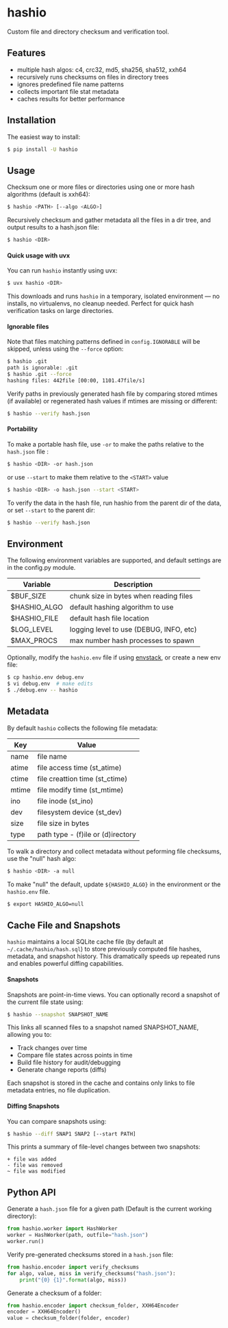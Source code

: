 hashio
======

Custom file and directory checksum and verification tool.

## Features

- multiple hash algos: c4, crc32, md5, sha256, sha512, xxh64
- recursively runs checksums on files in directory trees
- ignores predefined file name patterns
- collects important file stat metadata
- caches results for better performance

## Installation

The easiest way to install:

```bash
$ pip install -U hashio
```

## Usage

Checksum one or more files or directories using one or more hash algorithms
(default is xxh64):

```bash
$ hashio <PATH> [--algo <ALGO>]
```

Recursively checksum and gather metadata all the files in a dir tree, and output
results to a hash.json file:

```bash
$ hashio <DIR>
```

#### Quick usage with uvx

You can run `hashio` instantly using uvx:

```bash
$ uvx hashio <DIR>
```

This downloads and runs `hashio` in a temporary, isolated environment — no
installs, no virtualenvs, no cleanup needed. Perfect for quick hash verification
tasks on large directories.

#### Ignorable files

Note that files matching patterns defined in `config.IGNORABLE` will be skipped,
unless using the `--force` option:

```bash
$ hashio .git
path is ignorable: .git
$ hashio .git --force
hashing files: 442file [00:00, 1101.47file/s]
```

Verify paths in previously generated hash file by comparing stored mtimes (if
available) or regenerated hash values if mtimes are missing or different:

```bash
$ hashio --verify hash.json
```

#### Portability

To make a portable hash file, use `-or` to make the paths relative to the
`hash.json` file :

```bash
$ hashio <DIR> -or hash.json
```

or use `--start` to make them relative to the `<START>` value

```bash
$ hashio <DIR> -o hash.json --start <START>
```

To verify the data in the hash file, run hashio from the parent dir of the data,
or set `--start` to the parent dir:

```bash
$ hashio --verify hash.json
```

## Environment

The following environment variables are supported, and default settings are in
the config.py module. 

| Variable      | Description |
|---------------|-------------|
| $BUF_SIZE     | chunk size in bytes when reading files |
| $HASHIO_ALGO  | default hashing algorithm to use |
| $HASHIO_FILE  | default hash file location |
| $LOG_LEVEL    | logging level to use (DEBUG, INFO, etc) |
| $MAX_PROCS    | max number hash processes to spawn |

Optionally, modify the `hashio.env` file if using [envstack](https://github.com/rsgalloway/envstack),
or create a new env file:

```bash
$ cp hashio.env debug.env
$ vi debug.env  # make edits
$ ./debug.env -- hashio
```

## Metadata

By default `hashio` collects the following file metadata:

| Key   | Value |
|-------|-------------|
| name  | file name |
| atime | file access time (st_atime) |
| ctime | file creattion time (st_ctime) |
| mtime | file modify time (st_mtime) |
| ino   | file inode (st_ino) |
| dev   | filesystem device (st_dev) |
| size  | file size in bytes |
| type  | path type - (f)ile or (d)irectory |

To walk a directory and collect metadata without peforming file checksums, use
the "null" hash algo:

```bash
$ hashio <DIR> -a null
```

To make "null" the default, update `${HASHIO_ALGO}` in the environment or the
`hashio.env` file.

```bash
$ export HASHIO_ALGO=null
```

## Cache File and Snapshots

`hashio` maintains a local SQLite cache file (by default at `~/.cache/hashio/hash.sql`)
to store previously computed file hashes, metadata, and snapshot history. This
dramatically speeds up repeated runs and enables powerful diffing capabilities.

#### Snapshots

Snapshots are point-in-time views. You can optionally record a snapshot of the
current file state using:

```bash
$ hashio --snapshot SNAPSHOT_NAME
```

This links all scanned files to a snapshot named SNAPSHOT_NAME, allowing you to:

- Track changes over time
- Compare file states across points in time
- Build file history for audit/debugging
- Generate change reports (diffs)

Each snapshot is stored in the cache and contains only links to file metadata
entries, no file duplication.

#### Diffing Snapshots

You can compare snapshots using:

```bash
$ hashio --diff SNAP1 SNAP2 [--start PATH]
```

This prints a summary of file-level changes between two snapshots:

```
+ file was added
- file was removed
~ file was modified
```

## Python API

Generate a `hash.json` file for a given path (Default is the current working
directory):

```python
from hashio.worker import HashWorker
worker = HashWorker(path, outfile="hash.json")
worker.run()
```

Verify pre-generated checksums stored in a `hash.json` file:

```python
from hashio.encoder import verify_checksums
for algo, value, miss in verify_checksums("hash.json"):
    print("{0} {1}".format(algo, miss))
```

Generate a checksum of a folder:

```python
from hashio.encoder import checksum_folder, XXH64Encoder
encoder = XXH64Encoder()
value = checksum_folder(folder, encoder)
```

